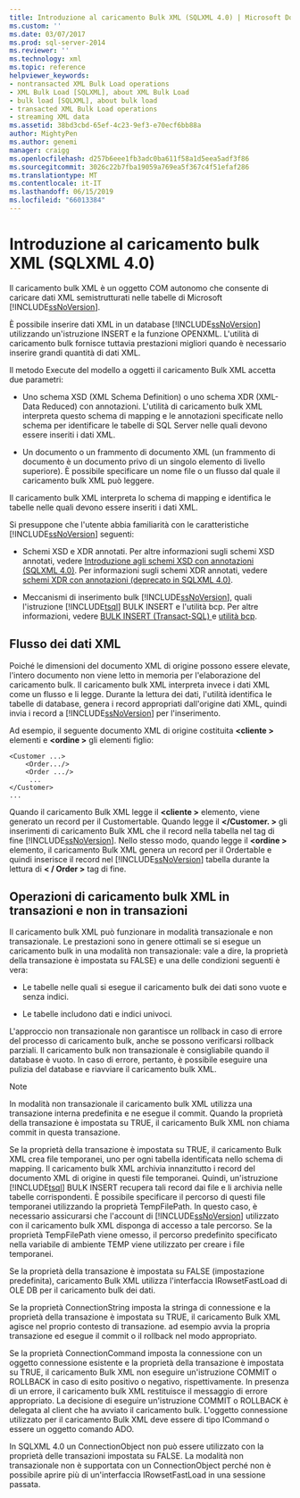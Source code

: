 ```yaml
---
title: Introduzione al caricamento Bulk XML (SQLXML 4.0) | Microsoft Docs
ms.custom: ''
ms.date: 03/07/2017
ms.prod: sql-server-2014
ms.reviewer: ''
ms.technology: xml
ms.topic: reference
helpviewer_keywords:
- nontransacted XML Bulk Load operations
- XML Bulk Load [SQLXML], about XML Bulk Load
- bulk load [SQLXML], about bulk load
- transacted XML Bulk Load operations
- streaming XML data
ms.assetid: 38bd3cbd-65ef-4c23-9ef3-e70ecf6bb88a
author: MightyPen
ms.author: genemi
manager: craigg
ms.openlocfilehash: d257b6eee1fb3adc0ba611f58a1d5eea5adf3f86
ms.sourcegitcommit: 3026c22b7fba19059a769ea5f367c4f51efaf286
ms.translationtype: MT
ms.contentlocale: it-IT
ms.lasthandoff: 06/15/2019
ms.locfileid: "66013384"
---
```

# <a name="introduction-to-xml-bulk-load-sqlxml-40"></a>Introduzione al caricamento bulk XML (SQLXML 4.0)
  Il caricamento bulk XML è un oggetto COM autonomo che consente di caricare dati XML semistrutturati nelle tabelle di Microsoft [!INCLUDE[ssNoVersion](../../../includes/ssnoversion-md.md)].  
  
 È possibile inserire dati XML in un database [!INCLUDE[ssNoVersion](../../../includes/ssnoversion-md.md)] utilizzando un'istruzione INSERT e la funzione OPENXML. L'utilità di caricamento bulk fornisce tuttavia prestazioni migliori quando è necessario inserire grandi quantità di dati XML.  
  
 Il metodo Execute del modello a oggetti il caricamento Bulk XML accetta due parametri:  
  
-   Uno schema XSD (XML Schema Definition) o uno schema XDR (XML-Data Reduced) con annotazioni. L'utilità di caricamento bulk XML interpreta questo schema di mapping e le annotazioni specificate nello schema per identificare le tabelle di SQL Server nelle quali devono essere inseriti i dati XML.  
  
-   Un documento o un frammento di documento XML (un frammento di documento è un documento privo di un singolo elemento di livello superiore). È possibile specificare un nome file o un flusso dal quale il caricamento bulk XML può leggere.  
  
 Il caricamento bulk XML interpreta lo schema di mapping e identifica le tabelle nelle quali devono essere inseriti i dati XML.  
  
 Si presuppone che l'utente abbia familiarità con le caratteristiche [!INCLUDE[ssNoVersion](../../../includes/ssnoversion-md.md)] seguenti:  
  
-   Schemi XSD e XDR annotati. Per altre informazioni sugli schemi XSD annotati, vedere [Introduzione agli schemi XSD con annotazioni &#40;SQLXML 4.0&#41;](../../sqlxml/annotated-xsd-schemas/introduction-to-annotated-xsd-schemas-sqlxml-4-0.md). Per informazioni sugli schemi XDR annotati, vedere [schemi XDR con annotazioni &#40;deprecato in SQLXML 4.0&#41;](../../sqlxml/annotated-xsd-schemas/annotated-xdr-schemas-deprecated-in-sqlxml-4-0.md).  
  
-   Meccanismi di inserimento bulk [!INCLUDE[ssNoVersion](../../../includes/ssnoversion-md.md)], quali l'istruzione [!INCLUDE[tsql](../../../includes/tsql-md.md)] BULK INSERT e l'utilità bcp. Per altre informazioni, vedere [BULK INSERT &#40;Transact-SQL&#41; ](/sql/t-sql/statements/bulk-insert-transact-sql) e [utilità bcp](../../../tools/bcp-utility.md).  
  
## <a name="streaming-of-xml-data"></a>Flusso dei dati XML  
 Poiché le dimensioni del documento XML di origine possono essere elevate, l'intero documento non viene letto in memoria per l'elaborazione del caricamento bulk. Il caricamento bulk XML interpreta invece i dati XML come un flusso e li legge. Durante la lettura dei dati, l'utilità identifica le tabelle di database, genera i record appropriati dall'origine dati XML, quindi invia i record a [!INCLUDE[ssNoVersion](../../../includes/ssnoversion-md.md)] per l'inserimento.  
  
 Ad esempio, il seguente documento XML di origine costituita  **\<cliente >** elementi e  **\<ordine >** gli elementi figlio:  
  
```  
<Customer ...>  
    <Order.../>  
    <Order .../>  
     ...  
</Customer>  
...  
```  
  
 Quando il caricamento Bulk XML legge il  **\<cliente >** elemento, viene generato un record per il Customertable. Quando legge il  **\</Customer. >** gli inserimenti di caricamento Bulk XML che il record nella tabella nel tag di fine [!INCLUDE[ssNoVersion](../../../includes/ssnoversion-md.md)]. Nello stesso modo, quando legge il  **\<ordine >** elemento, il caricamento Bulk XML genera un record per il Ordertable e quindi inserisce il record nel [!INCLUDE[ssNoVersion](../../../includes/ssnoversion-md.md)] tabella durante la lettura di  **\< / Order >** tag di fine.  
  
## <a name="transacted-and-nontransacted-xml-bulk-load-operations"></a>Operazioni di caricamento bulk XML in transazioni e non in transazioni  
 Il caricamento bulk XML può funzionare in modalità transazionale e non transazionale. Le prestazioni sono in genere ottimali se si esegue un caricamento bulk in una modalità non transazionale: vale a dire, la proprietà della transazione è impostata su FALSE) e una delle condizioni seguenti è vera:  
  
-   Le tabelle nelle quali si esegue il caricamento bulk dei dati sono vuote e senza indici.  
  
-   Le tabelle includono dati e indici univoci.  
  
 L'approccio non transazionale non garantisce un rollback in caso di errore del processo di caricamento bulk, anche se possono verificarsi rollback parziali. Il caricamento bulk non transazionale è consigliabile quando il database è vuoto. In caso di errore, pertanto, è possibile eseguire una pulizia del database e riavviare il caricamento bulk XML.  
  
> [!NOTE]  
>  In modalità non transazionale il caricamento bulk XML utilizza una transazione interna predefinita e ne esegue il commit. Quando la proprietà della transazione è impostata su TRUE, il caricamento Bulk XML non chiama commit in questa transazione.  
  
 Se la proprietà della transazione è impostata su TRUE, il caricamento Bulk XML crea file temporanei, uno per ogni tabella identificata nello schema di mapping. Il caricamento bulk XML archivia innanzitutto i record del documento XML di origine in questi file temporanei. Quindi, un'istruzione [!INCLUDE[tsql](../../../includes/tsql-md.md)] BULK INSERT recupera tali record dai file e li archivia nelle tabelle corrispondenti. È possibile specificare il percorso di questi file temporanei utilizzando la proprietà TempFilePath. In questo caso, è necessario assicurarsi che l'account di [!INCLUDE[ssNoVersion](../../../includes/ssnoversion-md.md)] utilizzato con il caricamento bulk XML disponga di accesso a tale percorso. Se la proprietà TempFilePath viene omesso, il percorso predefinito specificato nella variabile di ambiente TEMP viene utilizzato per creare i file temporanei.  
  
 Se la proprietà della transazione è impostata su FALSE (impostazione predefinita), caricamento Bulk XML utilizza l'interfaccia IRowsetFastLoad di OLE DB per il caricamento bulk dei dati.  
  
 Se la proprietà ConnectionString imposta la stringa di connessione e la proprietà della transazione è impostata su TRUE, il caricamento Bulk XML agisce nel proprio contesto di transazione. ad esempio avvia la propria transazione ed esegue il commit o il rollback nel modo appropriato.  
  
 Se la proprietà ConnectionCommand imposta la connessione con un oggetto connessione esistente e la proprietà della transazione è impostata su TRUE, il caricamento Bulk XML non eseguire un'istruzione COMMIT o ROLLBACK in caso di esito positivo o negativo, rispettivamente. In presenza di un errore, il caricamento bulk XML restituisce il messaggio di errore appropriato. La decisione di eseguire un'istruzione COMMIT o ROLLBACK è delegata al client che ha avviato il caricamento bulk. L'oggetto connessione utilizzato per il caricamento Bulk XML deve essere di tipo ICommand o essere un oggetto comando ADO.  
  
 In SQLXML 4.0 un ConnectionObject non può essere utilizzato con la proprietà delle transazioni impostata su FALSE. La modalità non transazionale non è supportata con un ConnectionObject perché non è possibile aprire più di un'interfaccia IRowsetFastLoad in una sessione passata.  
  
  
